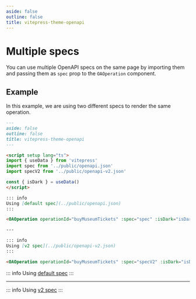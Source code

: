 ```yaml
---
aside: false
outline: false
title: vitepress-theme-openapi
---
```


# Multiple specs

You can use multiple OpenAPI specs on the same page by importing them and passing them as `spec` prop to the `OAOperation` component.

## Example

In this example, we are using two different specs to render the same operation.

```markdown
---
aside: false
outline: false
title: vitepress-theme-openapi
---

<script setup lang="ts">
import { useData } from 'vitepress'
import spec from '../public/openapi.json'
import specV2 from '../public/openapi-v2.json'

const { isDark } = useData()
</script>

::: info
Using [default spec](../public/openapi.json)
:::

<OAOperation operationId="buyMuseumTickets" :spec="spec" :isDark="isDark" />

---

::: info
Using [v2 spec](../public/openapi-v2.json)
:::

<OAOperation operationId="buyMuseumTickets" :spec="specV2" :isDark="isDark" />
```

<script setup lang="ts">
import { useData } from 'vitepress'
import spec from '../public/openapi.json'
import specV2 from '../public/openapi-v2.json'

const { isDark } = useData()
</script>

::: info
Using [default spec](../public/openapi.json)
:::

<OAOperation operationId="buyMuseumTickets" :spec="spec" :isDark="isDark" />

---

::: info
Using [v2 spec](../public/openapi-v2.json)
:::

<OAOperation operationId="buyMuseumTickets" :spec="specV2" :isDark="isDark" />
